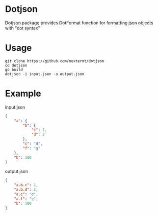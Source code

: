 # Dotjson
Dotjson package provides DotFormat function for formatting json objects with "dot syntax"
# Usage
```
git clone https://github.com/nexterot/dotjson
cd dotjson
go build
dotjson -i input.json -o output.json
```
# Example
input.json
```json
{
    "a": {
        "b": {
            "c": 1,
            "d": 2
        }, 
        "c": "d",
        "f": "g"
    },
    "b": 100
}
```
output.json
```json
{
    "a.b.c": 1,
    "a.b.d": 2,
    "a.c": "d",
    "a.f": "g",
    "b": 100
}
```